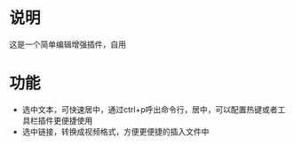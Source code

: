 # 说明
这是一个简单编辑增强插件，自用
# 功能
- 选中文本，可快速居中，通过ctrl+p呼出命令行，居中，可以配置热键或者工具栏插件更便捷使用
- 选中链接，转换成视频格式，方便更便捷的插入文件中